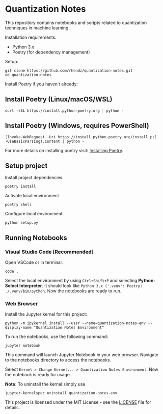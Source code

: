 # Quantization Notes

This repository contains notebooks and scripts related to quantization techniques in machine learning.

Installation requirements:

- Python 3.x
- Poetry (for dependency management)

Setup:

    git clone https://github.com/rhendz/quantization-notes.git
    cd quantization-notes

Install Poetry if you haven't already:

## Install Poetry (Linux/macOS/WSL)

    curl -sSL https://install.python-poetry.org | python -

## Install Poetry (Windows, requires PowerShell)

    (Invoke-WebRequest -Uri https://install.python-poetry.org/install.ps1 -UseBasicParsing).Content | python -

For more details on installing poetry visit: [Installing Poetry](https://python-poetry.org/docs/#installing-with-the-official-installer).

## Setup project

Install project dependencies

    poetry install

Activate local environment

    poetry shell

Configure local environment

    python setup.py

## Running Notebooks

### Visual Studio Code [Recommended]

Open VSCode or in terminal:

    code .

Select the local environment by using `Ctrl+Shift+P` and selecting **Python: Select Interpreter**. It should look like `Python 3.x ('.venv': Poetry) ./.venv/bin/python`. Now the notebooks are ready to run.

### Web Browser

Install the Jupyter kernel for this project:

    python -m ipykernel install --user --name=quantization-notes-env --display-name "Quantization Notes Environment"

To run the notebooks, use the following command:

    jupyter notebook

This command will launch Jupyter Notebook in your web browser. Navigate to the notebooks directory to access the notebooks.

Select `Kernel > Change Kernel... > Quantization Notes Environment`. Now the notebook is ready for usage.

**Note:** To uninstall the kernel simply use

    jupyter-kernelspec uninstall quantization-notes-env

This project is licensed under the MIT License - see the [LICENSE](LICENSE) file for details.
